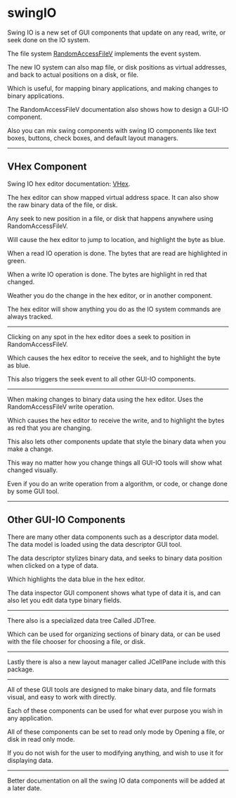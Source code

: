 # swingIO

Swing IO is a new set of GUI components that update on any read, write, or seek done on the IO system.

The file system <a href="https://github.com/Recoskie/RandomAccessFileV">RandomAccessFileV</a> implements the event system.

The new IO system can also map file, or disk positions as virtual addresses, and back to actual positions on a disk, or file.

Which is useful, for mapping binary applications, and making changes to binary applications.

The RandomAccessFileV documentation also shows how to design a GUI-IO component.

Also you can mix swing components with swing IO components like text boxes, buttons, check boxes, and default layout managers.

------------------------------------------------------------
VHex Component
------------------------------------------------------------

Swing IO hex editor documentation: <a href="https://github.com/Recoskie/VHex">VHex</a>.

The hex editor can show mapped virtual address space. It can also show the raw binary data of the file, or disk.

Any seek to new position in a file, or disk that happens anywhere using RandomAccessFileV.

Will cause the hex editor to jump to location, and highlight the byte as blue.

When a read IO operation is done. The bytes that are read are highlighted in green.

When a write IO operation is done. The bytes are highlight in red that changed.

Weather you do the change in the hex editor, or in another component.

The hex editor will show anything you do as the IO system commands are always tracked.

------------------------------------------------------------

Clicking on any spot in the hex editor does a seek to position in RandomAccessFileV.

Which causes the hex editor to receive the seek, and to highlight the byte as blue.

This also triggers the seek event to all other GUI-IO components.

------------------------------------------------------------

When making changes to binary data using the hex editor. Uses the RandomAccessFileV write operation.

Which causes the hex editor to receive the write, and to highlight the bytes as red that you are changing.

This also lets other components update that style the binary data when you make a change.

This way no matter how you change things all GUI-IO tools will show what changed visually.

Even if you do an write operation from a algorithm, or code, or change done by some GUI tool.

------------------------------------------------------------
Other GUI-IO Components
------------------------------------------------------------

There are many other data components such as a descriptor data model. The data model is loaded using the data descriptor GUI tool.

The data descriptor stylizes binary data, and seeks to binary data position when clicked on a type of data.

Which highlights the data blue in the hex editor.

The data inspector GUI component shows what type of data it is, and can also let you edit data type binary fields.

------------------------------------------------------------

There also is a specialized data tree Called JDTree.

Which can be used for organizing sections of binary data, or can be used with the file chooser for choosing a file, or disk.

------------------------------------------------------------

Lastly there is also a new layout manager called JCellPane include with this package.

------------------------------------------------------------

All of these GUI tools are designed to make binary data, and file formats visual, and easy to work with directly.

Each of these components can be used for what ever purpose you wish in any application.

All of these components can be set to read only mode by Opening a file, or disk in read only mode.

If you do not wish for the user to modifying anything, and wish to use it for displaying data.

------------------------------------------------------------

Better documentation on all the swing IO data components will be added at a later date.
